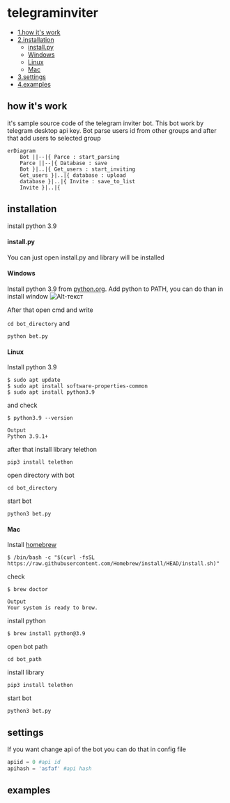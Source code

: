 # telegraminviter
- [1.how it's work](https://github.com/gafarchik/telegraminviter/blob/main/README.md#how-its-work)
- [2.installation](https://github.com/gafarchik/telegraminviter/blob/main/README.md#installation)
    - [install.py](https://github.com/gafarchik/telegraminviter/blob/main/README.md#installpy)
    - [Windows](https://github.com/gafarchik/telegraminviter/blob/main/README.md#windows)
    - [Linux](https://github.com/gafarchik/telegraminviter/blob/main/README.md#linux)
    - [Mac](https://github.com/gafarchik/telegraminviter/blob/main/README.md#mac)
- [3.settings](https://github.com/gafarchik/telegraminviter/blob/main/README.md#settings)
- [4.examples](https://github.com/gafarchik/telegraminviter/blob/main/README.md#examples)
## how it's work
it's sample source code of the telegram inviter bot. This bot work by telegram desktop api key. Bot parse users id from other groups and after that add users to selected group
```mermaid
erDiagram
    Bot ||--|{ Parce : start_parsing
    Parce ||--|{ Database : save
    Bot }|..|{ Get_users : start_inviting
    Get_users }|..|{ database : upload
    database }|..|{ Invite : save_to_list
    Invite }|..|{ 
```

## installation
install python 3.9
#### install.py
You can just open install.py and library will be installed 
#### Windows
Install python 3.9 from [python.org](https://www.python.org/downloads/windows/).
Add python to PATH, you can do than in install window
![Alt-текст](https://docs.blender.org/manual/ru/2.83/_images/about_contribute_install_windows_installer.png)

After that open cmd and write

```cd bot_directory```
and 

```python bet.py```
#### Linux
Install python 3.9
```
$ sudo apt update
$ sudo apt install software-properties-common
$ sudo apt install python3.9
```
and check
```
$ python3.9 --version
```
```
Output
Python 3.9.1+
```
after that install library telethon
```
pip3 install telethon
```
open directory with bot
```
cd bot_directory
```
start bot
```
python3 bet.py
```
#### Mac
Install [homebrew](https://brew.sh)
```
$ /bin/bash -c "$(curl -fsSL https://raw.githubusercontent.com/Homebrew/install/HEAD/install.sh)"
```
check
```
$ brew doctor
```
```
Output
Your system is ready to brew.
```
install python
```
$ brew install python@3.9
```
open bot path
```
cd bot_path
```
install library
```
pip3 install telethon
```
start bot
```
python3 bet.py
```
## settings
If you want change api of the bot you can do that in config file
```Python
apiid = 0 #api id
apihash = 'asfaf' #api hash
```
## examples
